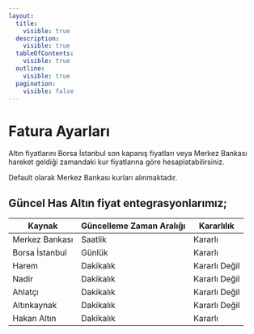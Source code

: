 ```yaml
---
layout:
  title:
    visible: true
  description:
    visible: true
  tableOfContents:
    visible: true
  outline:
    visible: true
  pagination:
    visible: false
---
```


# Fatura Ayarları

Altın fiyatlarını Borsa İstanbul son kapanış fiyatları veya Merkez Bankası hareket geldiği zamandaki kur fiyatlarına göre hesaplatabilirsiniz.

Default olarak Merkez Bankası kurları alınmaktadır.

## Güncel Has Altın fiyat entegrasyonlarımız;

| Kaynak          | Güncelleme Zaman Aralığı | Kararlılık    |
| --------------- | ------------------------ | ------------- |
| Merkez Bankası  | Saatlik                  | Kararlı       |
| Borsa İstanbul  | Günlük                   | Kararlı       |
| Harem           | Dakikalık                | Kararlı Değil |
| Nadir           | Dakikalık                | Kararlı Değil |
| Ahlatçı         | Dakikalık                | Kararlı Değil |
| Altınkaynak     | Dakikalık                | Kararlı Değil |
| Hakan Altın     | Dakikalık                | Kararlı       |
